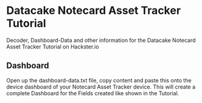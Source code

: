 # Datacake Notecard Asset Tracker Tutorial
Decoder, Dashboard-Data and other information for the Datacake Notecard Asset Tracker Tutorial on Hackster.io

## Dashboard

Open up the dashboard-data.txt file, copy content and paste this onto the device dashboard of your Notecard Asset Tracker device. This will create a complete Dashboard for the Fields created like shown in the Tutorial.
